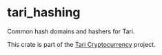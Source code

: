 # tari_hashing

Common hash domains and hashers for Tari.

This crate is part of the [Tari Cryptocurrency](https://tari.com) project.

